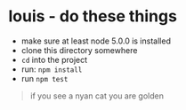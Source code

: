 # louis - do these things

* make sure at least node 5.0.0 is installed
* clone this directory somewhere
* `cd` into the project
* run: `npm install`
* run `npm test`

> if you see a nyan cat you are golden
